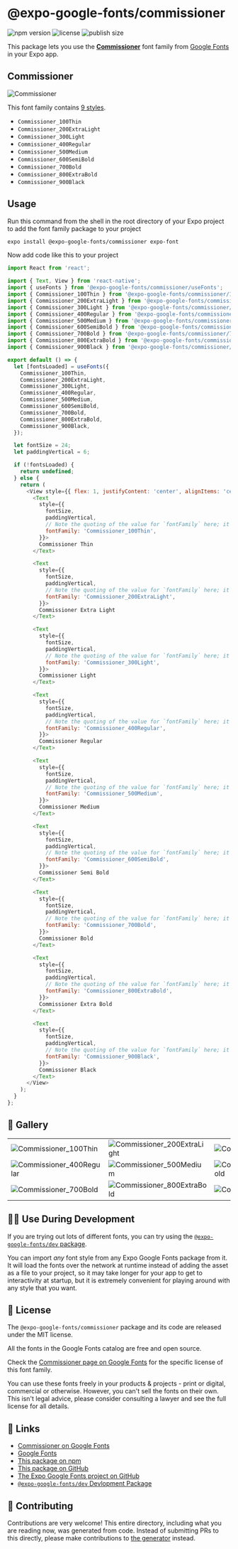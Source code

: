 # @expo-google-fonts/commissioner

![npm version](https://flat.badgen.net/npm/v/@expo-google-fonts/commissioner)
![license](https://flat.badgen.net/github/license/expo/google-fonts)
![publish size](https://flat.badgen.net/packagephobia/install/@expo-google-fonts/commissioner)

This package lets you use the [**Commissioner**](https://fonts.google.com/specimen/Commissioner) font family from [Google Fonts](https://fonts.google.com/) in your Expo app.

## Commissioner

![Commissioner](./font-family.png)

This font family contains [9 styles](#-gallery).

- `Commissioner_100Thin`
- `Commissioner_200ExtraLight`
- `Commissioner_300Light`
- `Commissioner_400Regular`
- `Commissioner_500Medium`
- `Commissioner_600SemiBold`
- `Commissioner_700Bold`
- `Commissioner_800ExtraBold`
- `Commissioner_900Black`

## Usage

Run this command from the shell in the root directory of your Expo project to add the font family package to your project
```sh
expo install @expo-google-fonts/commissioner expo-font
```

Now add code like this to your project
```js
import React from 'react';

import { Text, View } from 'react-native';
import { useFonts } from '@expo-google-fonts/commissioner/useFonts';
import { Commissioner_100Thin } from '@expo-google-fonts/commissioner/100Thin';
import { Commissioner_200ExtraLight } from '@expo-google-fonts/commissioner/200ExtraLight';
import { Commissioner_300Light } from '@expo-google-fonts/commissioner/300Light';
import { Commissioner_400Regular } from '@expo-google-fonts/commissioner/400Regular';
import { Commissioner_500Medium } from '@expo-google-fonts/commissioner/500Medium';
import { Commissioner_600SemiBold } from '@expo-google-fonts/commissioner/600SemiBold';
import { Commissioner_700Bold } from '@expo-google-fonts/commissioner/700Bold';
import { Commissioner_800ExtraBold } from '@expo-google-fonts/commissioner/800ExtraBold';
import { Commissioner_900Black } from '@expo-google-fonts/commissioner/900Black';

export default () => {
  let [fontsLoaded] = useFonts({
    Commissioner_100Thin,
    Commissioner_200ExtraLight,
    Commissioner_300Light,
    Commissioner_400Regular,
    Commissioner_500Medium,
    Commissioner_600SemiBold,
    Commissioner_700Bold,
    Commissioner_800ExtraBold,
    Commissioner_900Black,
  });

  let fontSize = 24;
  let paddingVertical = 6;

  if (!fontsLoaded) {
    return undefined;
  } else {
    return (
      <View style={{ flex: 1, justifyContent: 'center', alignItems: 'center' }}>
        <Text
          style={{
            fontSize,
            paddingVertical,
            // Note the quoting of the value for `fontFamily` here; it expects a string!
            fontFamily: 'Commissioner_100Thin',
          }}>
          Commissioner Thin
        </Text>

        <Text
          style={{
            fontSize,
            paddingVertical,
            // Note the quoting of the value for `fontFamily` here; it expects a string!
            fontFamily: 'Commissioner_200ExtraLight',
          }}>
          Commissioner Extra Light
        </Text>

        <Text
          style={{
            fontSize,
            paddingVertical,
            // Note the quoting of the value for `fontFamily` here; it expects a string!
            fontFamily: 'Commissioner_300Light',
          }}>
          Commissioner Light
        </Text>

        <Text
          style={{
            fontSize,
            paddingVertical,
            // Note the quoting of the value for `fontFamily` here; it expects a string!
            fontFamily: 'Commissioner_400Regular',
          }}>
          Commissioner Regular
        </Text>

        <Text
          style={{
            fontSize,
            paddingVertical,
            // Note the quoting of the value for `fontFamily` here; it expects a string!
            fontFamily: 'Commissioner_500Medium',
          }}>
          Commissioner Medium
        </Text>

        <Text
          style={{
            fontSize,
            paddingVertical,
            // Note the quoting of the value for `fontFamily` here; it expects a string!
            fontFamily: 'Commissioner_600SemiBold',
          }}>
          Commissioner Semi Bold
        </Text>

        <Text
          style={{
            fontSize,
            paddingVertical,
            // Note the quoting of the value for `fontFamily` here; it expects a string!
            fontFamily: 'Commissioner_700Bold',
          }}>
          Commissioner Bold
        </Text>

        <Text
          style={{
            fontSize,
            paddingVertical,
            // Note the quoting of the value for `fontFamily` here; it expects a string!
            fontFamily: 'Commissioner_800ExtraBold',
          }}>
          Commissioner Extra Bold
        </Text>

        <Text
          style={{
            fontSize,
            paddingVertical,
            // Note the quoting of the value for `fontFamily` here; it expects a string!
            fontFamily: 'Commissioner_900Black',
          }}>
          Commissioner Black
        </Text>
      </View>
    );
  }
};

```

## 🔡 Gallery


||||
|-|-|-|
|![Commissioner_100Thin](.//100Thin/Commissioner_100Thin.ttf.png)|![Commissioner_200ExtraLight](.//200ExtraLight/Commissioner_200ExtraLight.ttf.png)|![Commissioner_300Light](.//300Light/Commissioner_300Light.ttf.png)||
|![Commissioner_400Regular](.//400Regular/Commissioner_400Regular.ttf.png)|![Commissioner_500Medium](.//500Medium/Commissioner_500Medium.ttf.png)|![Commissioner_600SemiBold](.//600SemiBold/Commissioner_600SemiBold.ttf.png)||
|![Commissioner_700Bold](.//700Bold/Commissioner_700Bold.ttf.png)|![Commissioner_800ExtraBold](.//800ExtraBold/Commissioner_800ExtraBold.ttf.png)|![Commissioner_900Black](.//900Black/Commissioner_900Black.ttf.png)||


## 👩‍💻 Use During Development

If you are trying out lots of different fonts, you can try using the [`@expo-google-fonts/dev` package](https://github.com/expo/google-fonts/tree/master/font-packages/dev#readme).

You can import *any* font style from any Expo Google Fonts package from it. It will load the fonts
over the network at runtime instead of adding the asset as a file to your project, so it may take longer
for your app to get to interactivity at startup, but it is extremely convenient
for playing around with any style that you want.

## 📖 License

The `@expo-google-fonts/commissioner` package and its code are released under the MIT license.

All the fonts in the Google Fonts catalog are free and open source.

Check the [Commissioner page on Google Fonts](https://fonts.google.com/specimen/Commissioner) for the specific license of this font family.

You can use these fonts freely in your products & projects - print or digital, commercial or otherwise. However, you can't sell the fonts on their own. This isn't legal advice, please consider consulting a lawyer and see the full license for all details.

## 🔗 Links

- [Commissioner on Google Fonts](https://fonts.google.com/specimen/Commissioner)
- [Google Fonts](https://fonts.google.com/)
- [This package on npm](https://www.npmjs.com/package/@expo-google-fonts/commissioner)
- [This package on GitHub](https://github.com/expo/google-fonts/tree/master/font-packages/commissioner)
- [The Expo Google Fonts project on GitHub](https://github.com/expo/google-fonts)
- [`@expo-google-fonts/dev` Devlopment Package](https://github.com/expo/google-fonts/tree/master/font-packages/dev)

## 🤝 Contributing

Contributions are very welcome! This entire directory, including what you are reading now, was generated from code. Instead of submitting PRs to this directly, please make contributions to [the generator](https://github.com/expo/google-fonts/tree/master/packages/generator) instead.
